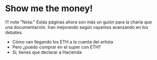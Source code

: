 # Show me the money!

!!! note "Nota:" 
    Estás páginas ahora son más un guión para la charla que una documentación. Iran mejorando según vayamos 
    avanzando en los debates.

- Cómo van llegando los ETH a la cuenta del artista
- Pero ¿puedo comprar en el super con ETH?
- Sí, tienes que declarar a Hacienda

